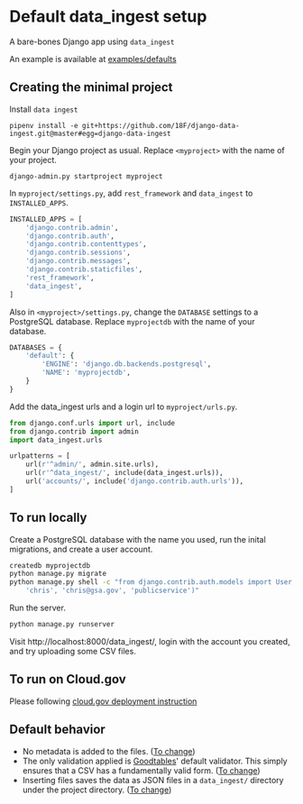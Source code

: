 # Default data_ingest setup

A bare-bones Django app using `data_ingest`

An example is available at [examples/defaults](../examples/defaults.md)

## Creating the minimal project

Install `data ingest`

    pipenv install -e git+https://github.com/18F/django-data-ingest.git@master#egg=django-data-ingest

Begin your Django project as usual.  Replace `<myproject>` with the name of your project.

    django-admin.py startproject myproject

In `myproject/settings.py`, add `rest_framework` and `data_ingest` to `INSTALLED_APPS`.

```python
INSTALLED_APPS = [
    'django.contrib.admin',
    'django.contrib.auth',
    'django.contrib.contenttypes',
    'django.contrib.sessions',
    'django.contrib.messages',
    'django.contrib.staticfiles',
    'rest_framework',
    'data_ingest',
]
```
Also in `<myproject>/settings.py`, change the `DATABASE` settings to a PostgreSQL database.  Replace `myprojectdb` with the name of your database.

```python
DATABASES = {
    'default': {
        'ENGINE': 'django.db.backends.postgresql',
        'NAME': 'myprojectdb',
    }
}
```

Add the data_ingest urls and a login url to `myproject/urls.py`.

```python
from django.conf.urls import url, include
from django.contrib import admin
import data_ingest.urls

urlpatterns = [
    url(r'^admin/', admin.site.urls),
    url(r'^data_ingest/', include(data_ingest.urls)),
    url('accounts/', include('django.contrib.auth.urls')),
]
```

## To run locally

Create a PostgreSQL database with the name you used, run the inital migrations, and
create a user account.

```bash
createdb myprojectdb
python manage.py migrate
python manage.py shell -c "from django.contrib.auth.models import User; User.objects.create_user(
    'chris', 'chris@gsa.gov', 'publicservice')"
```
Run the server.

```bash
python manage.py runserver
```

Visit http://localhost:8000/data_ingest/, login with the account you created, and try uploading some
CSV files.

## To run on Cloud.gov

Please following [cloud.gov deployment instruction](cloud.gov.md)

## Default behavior

- No metadata is added to the files.  ([To change](customize.md))
- The only validation applied is [Goodtables](http://goodtables.okfnlabs.org/)' default validator.  This simply ensures that a CSV has a fundamentally valid form.  ([To change](customize.md))
- Inserting files saves the data as JSON files in a `data_ingest/` directory under the project directory.  ([To change](customize.md))

